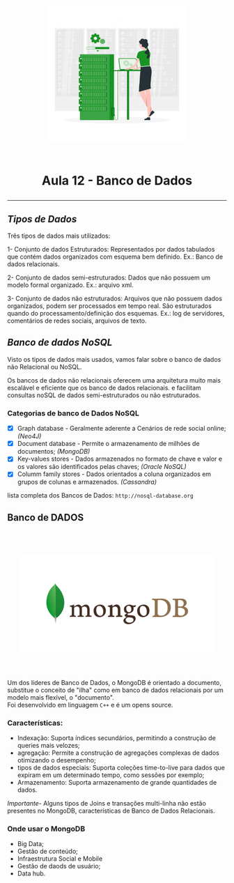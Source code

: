 <h1 align="center">
  <br>
  <img src="img/database.1.png" alt="mulher atualizando banco de dados" width="316">
  <br>
    <br>
    <p align="center">Aula 12 - Banco de Dados<p>
</h1>

-------

## *Tipos de Dados*
  Três tipos de dados mais utilizados:
  
   1- Conjunto de dados Estruturados: Representados por dados tabulados que contém dados organizados com esquema bem definido. Ex.: Banco de dados relacionais.

   2- Conjunto de dados semi-estruturados: Dados que não possuem um modelo formal organizado. Ex.: arquivo xml.

   3- Conjunto de dados não estruturados: Arquivos que não possuem dados organizados, podem ser processados em tempo real. São estruturados quando do processamento/definição dos esquemas. Ex.: log de servidores, comentários de redes sociais, arquivos de texto.

## *Banco de dados NoSQL*

 Visto os tipos de dados mais usados, vamos falar sobre o banco de dados não Relacional ou NoSQL.

 Os bancos de dados não relacionais oferecem uma arquitetura muito mais escalável e eficiente que os banco de dados relacionais. e facilitam consultas noSQL de dados semi-estruturados ou não estruturados.
 ### Categorias de banco de Dados NoSQL  
 
 - [x] Graph database - Geralmente aderente a Cenários de rede social online; _(Neo4J)_
 - [x] Document database - Permite o armazenamento de milhões de documentos; _(MongoDB)_
 - [x] Key-values stores - Dados armazenados no formato de chave e valor e os valores são identificados pelas chaves; _(Oracle NoSQL)_
 - [x] Columm family stores - Dados orientados a coluna organizados em grupos de colunas e armazenados. _(Cassandra)_

 lista completa dos Bancos de Dados: ``http://nosql-database.org``

 ## Banco de DADOS

 <h1 align="center">
  <br>
  <img src="img/mongoDB.png" alt="MongoDB" width="450">
  <br>
    <br>
</h1>
 
 Um dos líderes de Banco de Dados, o MongoDB é orientado a documento, substitue o conceito de "ilha" como em banco de dados relacionais por um modelo mais flexível, o "documento".  
 Foi desenvolvido em linguagem ``C++`` e é um opens source.

 ### Características:

  - Indexação: Suporta índices secundários, permitindo a construção de queries mais velozes;
  - agregação: Permite a construção de agregações complexas de dados otimizando o desempenho;
  - tipos de dados especiais: Suporta coleções time-to-live para dados que expiram em um determinado tempo, como sessões por exemplo;
  - Armazenamento: Suporta armazenamento de grande quantidades de dados.

  _Importante_- Alguns tipos de Joins e transações multi-linha não estão presentes no MongoDB, características de Banco de Dados Relacionais.

  ### Onde usar o MongoDB
  - Big Data;
  - Gestão de conteúdo;
  - Infraestrutura Social e Mobile
  - Gestão de daods de usuário;
  - Data hub.




